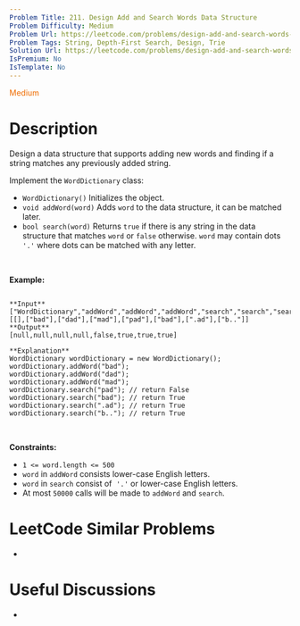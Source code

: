 ```yaml
---
Problem Title: 211. Design Add and Search Words Data Structure
Problem Difficulty: Medium
Problem Url: https://leetcode.com/problems/design-add-and-search-words-data-structure/
Problem Tags: String, Depth-First Search, Design, Trie
Solution Url: https://leetcode.com/problems/design-add-and-search-words-data-structure/solution/
IsPremium: No
IsTemplate: No
---
```


<span style="color: rgb(239, 108, 0);">Medium</span>

# Description

Design a data structure that supports adding new words and finding if a string matches any previously added string.


Implement the `WordDictionary` class:


* `WordDictionary()` Initializes the object.
* `void addWord(word)` Adds `word` to the data structure, it can be matched later.
* `bool search(word)` Returns `true` if there is any string in the data structure that matches `word` or `false` otherwise. `word` may contain dots `'.'` where dots can be matched with any letter.


 


**Example:**



```

**Input**
["WordDictionary","addWord","addWord","addWord","search","search","search","search"]
[[],["bad"],["dad"],["mad"],["pad"],["bad"],[".ad"],["b.."]]
**Output**
[null,null,null,null,false,true,true,true]

**Explanation**
WordDictionary wordDictionary = new WordDictionary();
wordDictionary.addWord("bad");
wordDictionary.addWord("dad");
wordDictionary.addWord("mad");
wordDictionary.search("pad"); // return False
wordDictionary.search("bad"); // return True
wordDictionary.search(".ad"); // return True
wordDictionary.search("b.."); // return True

```

 


**Constraints:**


* `1 <= word.length <= 500`
* `word` in `addWord` consists lower-case English letters.
* `word` in `search` consist of  `'.'` or lower-case English letters.
* At most `50000` calls will be made to `addWord` and `search`.




# LeetCode Similar Problems

- []()

# Useful Discussions

- []()
